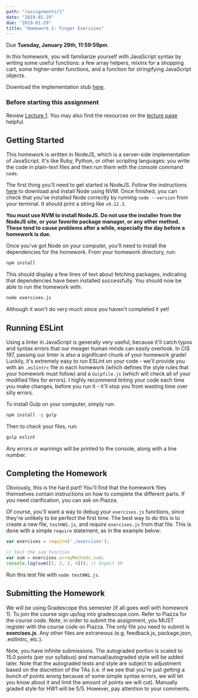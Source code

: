 ```yaml
---
path: "/assignments/1"
date: "2019-01-29"
due: "2019-01-29"
title: "Homework 1: Finger Exercises"
---
```


Due **Tuesday, January 29th, 11:59:59pm**.

In this homework, you will familiarize yourself with JavaScript syntax by writing some useful functions: a few array helpers, mixins for a shopping cart, some higher-order functions, and a function for stringifying JavaScript objects.

Download the implementation stub [here](/~cis197/assignments/build/CIS197_HW1.zip).

### Before starting this assignment

Review [Lecture 1](/~cis197/lectures/lecture1). You may also find the resources on the [lecture page](/~cis197/lectures) helpful.

## Getting Started

This homework is written in NodeJS, which is a server-side implementation of JavaScript. It's like Ruby, Python, or other scripting languages: you write the code in plain-text files and then run them with the console command `node`.

The first thing you'll need to get started is NodeJS. Follow the instructions [here](/~cis197/notes/installing-nodejs) to download and install Node using NVM. Once finished, you can check that you've installed Node correctly by running `node --version` from your terminal. It should print a string like `v0.12.3`.

**You must use NVM to install NodeJS. Do not use the installer from the NodeJS site, or your favorite package manager, or any other method. These tend to cause problems after a while, especially the day before a homework is due.**

Once you've got Node on your computer, you'll need to install the dependencies for the homework. From your homework directory, run:
```bash
npm install
```

This should display a few lines of text about fetching packages, indicating that dependencies have been installed successfully. You should now be able to run the homework with:
```sh
node exercises.js
```

Although it won't do very much since you haven't completed it yet!

## Running ESLint

Using a linter in JavaScript is generally very useful, because it'll catch typos and syntax errors that our meager human minds can easily overlook. In CIS 197, passing our linter is also a significant chunk of your homework grade! Luckily, it's extremely easy to run ESLint on your code - we'll provide you with an `.eslintrc` file in each homework (which defines the style rules that your homework must follow) and a `Gulpfile.js` (which will check all of your modified files for errors). I highly recommend linting your code each time you make changes, before you run it - it'll stop you from wasting time over silly errors.

To install Gulp on your computer, simply run:
```bash
npm install -g gulp
```

Then to check your files, run:
```bash
gulp eslint
```

Any errors or warnings will be printed to the console, along with a line number.

## Completing the Homework
Obviously, this is the hard part! You'll find that the homework files themselves contain instructions on how to complete the different parts. If you need clarification, you can ask on Piazza.

Of course, you'll want a way to debug your `exercises.js` functions, since they're unlikely to be perfect the first time. The best way to do this is to create a new file, `testHW1.js`, and *require* `exercises.js` from that file. This is done with a simple `require` statement, as in the example below:

```javascript
var exercises = require('./exercises');

// Test the sum function
var sum = exercises.arrayMethods.sum;
console.log(sum([1, 2, 3, 4])); // Expect 10
```

Run this test file with `node testHW1.js`.

## Submitting the Homework

<!--The CIS 197 submission system, BRUCE, can be found at [https://cis197.usebruce.com](https://cis197.usebruce.com). Using the login information that was sent to you, you can log in and submit this homework. You have (essentially) unlimited submissions, so you can check each part for correctness before moving on to the next. Good luck!-->

We will be using Gradescope this semester (if all goes well with homework 1). To join the course sign up/log into gradescope.com. Refer to Piazza for the course code. Note, in order to submit the assignment, you MUST register with the course code on Piazza. The only file you need to submit is **exercises.js**. Any other files are extraneous (e.g. feedback.js, package.json, .estlintrc, etc.).

Note, you have infinite submissions. The autograded portion is scaled to 15.0 points (per our syllabus) and manual/autograded style will be added later. Note that the autograded tests and style are subject to adjustment based on the discretion of the TAs (i.e. if we see that you're just getting a bunch of points wrong because of some simple syntax errors, we will let you know about it and limit the amount of points we will cut). Manually graded style for HW1 will be 5/5. However, pay attention to your comments.
